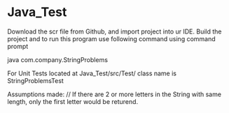 # Java_Test
Download the scr file from Github, and import project into ur IDE. Build the project and to run this program use following command using command prompt

java com.company.StringProblems

For Unit Tests located at Java_Test/src/Test/ class name is StringProblemsTest


Assumptions made:
// If there are 2 or more letters in the String with same length, only the first letter would be returend.
